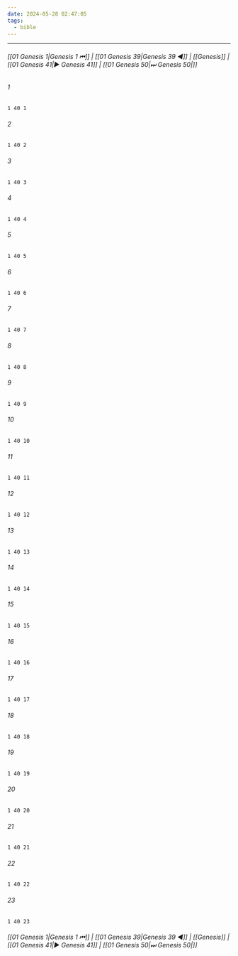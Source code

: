 ```yaml
---
date: 2024-05-28 02:47:05
tags:
  - bible
---
```

___

###### [[01 Genesis 1|Genesis 1 ⏮]] | [[01 Genesis 39|Genesis 39 ◀]] | [[Genesis]] | [[01 Genesis 41|▶ Genesis 41]] | [[01 Genesis 50|⏭ Genesis 50|]]

###### 1
``` verse
1 40 1 
```
###### 2
``` verse
1 40 2 
```
###### 3
``` verse
1 40 3 
```
###### 4
``` verse
1 40 4 
```
###### 5
``` verse
1 40 5 
```
###### 6
``` verse
1 40 6 
```
###### 7
``` verse
1 40 7 
```
###### 8
``` verse
1 40 8 
```
###### 9
``` verse
1 40 9 
```
###### 10
``` verse
1 40 10 
```
###### 11
``` verse
1 40 11 
```
###### 12
``` verse
1 40 12 
```
###### 13
``` verse
1 40 13 
```
###### 14
``` verse
1 40 14 
```
###### 15
``` verse
1 40 15 
```
###### 16
``` verse
1 40 16 
```
###### 17
``` verse
1 40 17 
```
###### 18
``` verse
1 40 18 
```
###### 19
``` verse
1 40 19 
```
###### 20
``` verse
1 40 20 
```
###### 21
``` verse
1 40 21 
```
###### 22
``` verse
1 40 22 
```
###### 23
``` verse
1 40 23 
```

###### [[01 Genesis 1|Genesis 1 ⏮]] | [[01 Genesis 39|Genesis 39 ◀]] | [[Genesis]] | [[01 Genesis 41|▶ Genesis 41]] | [[01 Genesis 50|⏭ Genesis 50|]]

